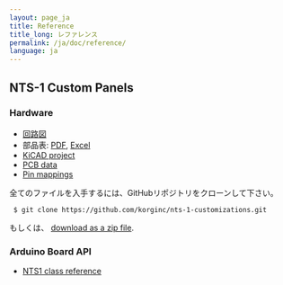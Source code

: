 ```yaml
---
layout: page_ja
title: Reference
title_long: レファレンス
permalink: /ja/doc/reference/
language: ja
---
```


## NTS-1 Custom Panels

### Hardware

* [回路図](https://github.com/korginc/nts-1-customizations/blob/master/Custom_Panel_RevC/schematic.pdf)
* 部品表: [PDF](https://github.com/korginc/nts-1-customizations/raw/master/Custom_Panel_RevC/BOM-mouser.pdf), [Excel](https://github.com/korginc/nts-1-customizations/raw/master/Custom_Panel_RevC/BOM-mouser.xls)
* [KiCAD project](https://github.com/korginc/nts-1-customizations/tree/master/Custom_Panel_RevC/KiCAD)
* [PCB data](https://github.com/korginc/nts-1-customizations/tree/master/Custom_Panel_RevC/Gerber)
* [Pin mappings](https://github.com/korginc/nts-1-customizations/blob/master/Custom_Panel_RevC/schematic.pdf)

全てのファイルを入手するには、GitHubリポジトリをクローンして下さい。

 ```
  $ git clone https://github.com/korginc/nts-1-customizations.git
 ```
 
もしくは、 [download as a zip file](https://github.com/korginc/nts-1-customizations/archive/master.zip).

<!-- ### Software -->

<!-- * [Main board communication protocol]() -->

### Arduino Board API

* [NTS1 class reference](https://github.com/korginc/nts-1-customizations/tree/master/Custom_Panel_RevC/Arduino/libraries/NTS-1/README.md)
<!-- * [Basic API usage]() -->
<!-- * [Fast digital read/write]() -->

